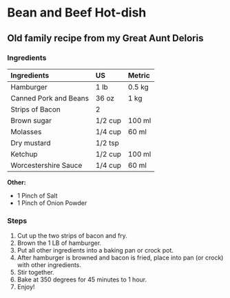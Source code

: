 # Bean and Beef Hot-dish
## Old family recipe from my Great Aunt Deloris

### Ingredients

|Ingredients | US    |Metric |
|:-----------|:------|:------|
| Hamburger | 1 lb | 0.5 kg |
| Canned Pork and Beans | 36 oz | 1 kg |
| Strips of Bacon | 2 | |
| Brown sugar | 1/2 cup | 100 ml |
| Molasses | 1/4 cup | 60 ml |
| Dry mustard | 1/2 tsp | |
| Ketchup | 1/2 cup | 100 ml |
| Worcestershire Sauce | 1/4 cup | 60 ml |

**Other:**
- 1 Pinch of Salt
- 1 Pinch of Onion Powder

### Steps

1. Cut up the two strips of bacon and fry.
2. Brown the 1 LB of hamburger.
3. Put all other ingredients into a baking pan or crock pot.
4. After hamburger is browned and bacon is fried, place into pan (or crock) with other ingredients.
5. Stir together.
6. Bake at 350 degrees for 45 minutes to 1 hour.
7. Enjoy!